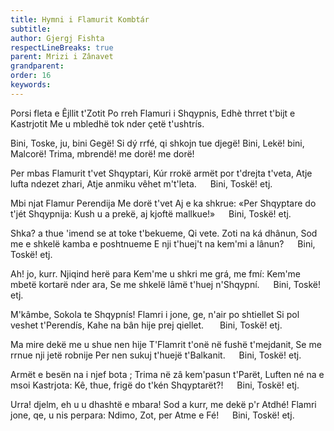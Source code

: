 ```yaml
---
title: Hymni i Flamurit Kombtár
subtitle:
author: Gjergj Fishta
respectLineBreaks: true
parent: Mrizi i Zânavet
grandparent:
order: 16
keywords:
---
```


Porsi fleta e Êjllit t'Zotit
Po rreh Flamuri i Shqypnis,
Edhè thrret t'bijt e Kastrjotit
Me u mbledhë tok nder çetë t'ushtrís.

Bini, Toske, ju, bini Gegë!
Si dý rrfé, qi shkojn tue djegë!
Bini, Lekë! bini, Malcorë!
Trima, mbrendë! me dorë! me dorë!

Per mbas Flamurit t'vet Shqyptari,
Kúr rrokë armët por t'drejta t'veta,
Atje lufta ndezet zhari,
Atje anmiku vêhet m't'leta.
&emsp; Bini, Toskë! etj.

Mbi njat Flamur Perendija
Me dorë t'vet Aj e ka shkrue:
«Per Shqyptare do t'jét Shqypnija:
Kush u a prekë, aj kjoftë mallkue!»
&emsp; Bini, Toskë! etj.

Shka? a thue 'imend se at toke t'bekueme,
Qi vete. Zoti na ká dhânun,
Sod me e shkelë kamba e poshtnueme
E nji t'huej't na kem'mi a lânun?
&emsp; Bini, Toskë! etj.

Ah! jo, kurr. Njiqind herë para
Kem'me u shkri me grá, me fmí:
Kem'me mbetë kortarë nder ara,
Se me shkelë lâmë t'huej n'Shqypní.
&emsp; Bini, Toskë! etj.

M'kâmbe, Sokola te Shqypnís!
Flamri i jone, ge, n'air po shtiellet
Si pol veshet t'Perendís,
Kahe na bân hije prej qiellet. 
&emsp; Bini, Toskë! etj.

Ma mire dekë me u shue nen hije
T'Flamrit t'onë në fushë t'mejdanit,
Se me rrnue nji jetë robnije
Per nen sukuj t'huejë t'Balkanit.
&emsp; Bini, Toskë! etj.

Armët e besën na i njef bota ;
Trima në zâ kem'pasun t'Parët,
Luften né na e msoi Kastrjota:
Kê, thue, frigë do t'kén Shqyptarët?!
&emsp;  Bini, Toskë! etj.

Urra! djelm, eh u u dhashtë e mbara!
Sod a kurr, me dekë p'r Atdhé!
Flamri jone, qe, u nis perpara:
Ndimo, Zot, per Atme e Fé!
&emsp;  Bini, Toskë! etj.
